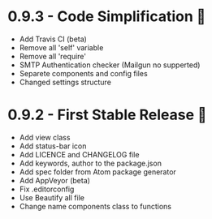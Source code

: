 # 0.9.3 - Code Simplification :panda_face:
- Add Travis CI (beta)
- Remove all 'self' variable
- Remove all 'require'
- SMTP Authentication checker (Mailgun no supperted)
- Separete components and config files
- Changed settings structure

# 0.9.2 - First Stable Release :rocket:

- Add view class
- Add status-bar icon
- Add LICENCE and CHANGELOG file
- Add keywords, author to the package.json
- Add spec folder from Atom package generator
- Add AppVeyor (beta)
- Fix .editorconfig
- Use Beautify all file
- Change name components class to functions
